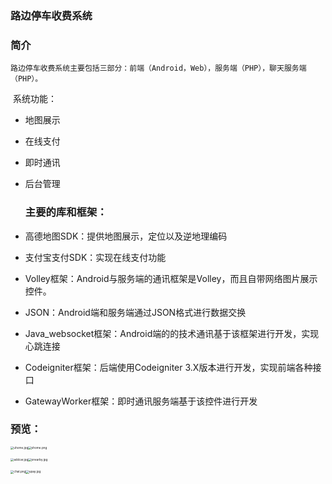 ### 路边停车收费系统

### 简介

 	路边停车收费系统主要包括三部分：前端（Android，Web），服务端（PHP），聊天服务端（PHP）。

​	系统功能：

- 地图展示
- 在线支付
- 即时通讯
- 后台管理

  ### 主要的库和框架：

- 高德地图SDK：提供地图展示，定位以及逆地理编码
- 支付宝支付SDK：实现在线支付功能
- Volley框架：Android与服务端的通讯框架是Volley，而且自带网络图片展示控件。
- JSON：Android端和服务端通过JSON格式进行数据交换
- Java_websocket框架：Android端的的技术通讯基于该框架进行开发，实现心跳连接
- Codeigniter框架：后端使用Codeigniter 3.X版本进行开发，实现前端各种接口
- GatewayWorker框架：即时通讯服务端基于该控件进行开发

### 预览：

<img src="https://i.loli.net/2020/06/04/CkO9r6Kl8Bq2EgY.jpg" alt="uhome.jpg" style="zoom: 33%;" /><img src="https://i.loli.net/2020/06/04/oJ4wKMHYvIktrpz.png" alt="ohome.png" style="zoom:33%;" />

<img src="https://i.loli.net/2020/06/04/wVsagxOU4izYlnp.jpg" alt="addcar.jpg" style="zoom:33%;" /><img src="https://i.loli.net/2020/06/04/9zJgS8h6MZBLn7X.jpg" alt="onearby.jpg" style="zoom:33%;" />

<img src="https://i.loli.net/2020/06/04/skCcFxYfToHrzAI.png" alt="chat.png" style="zoom:33%;" /><img src="https://i.loli.net/2020/06/04/tsrvYeyW419A3NF.jpg" alt="upay.jpg" style="zoom:33%;" />